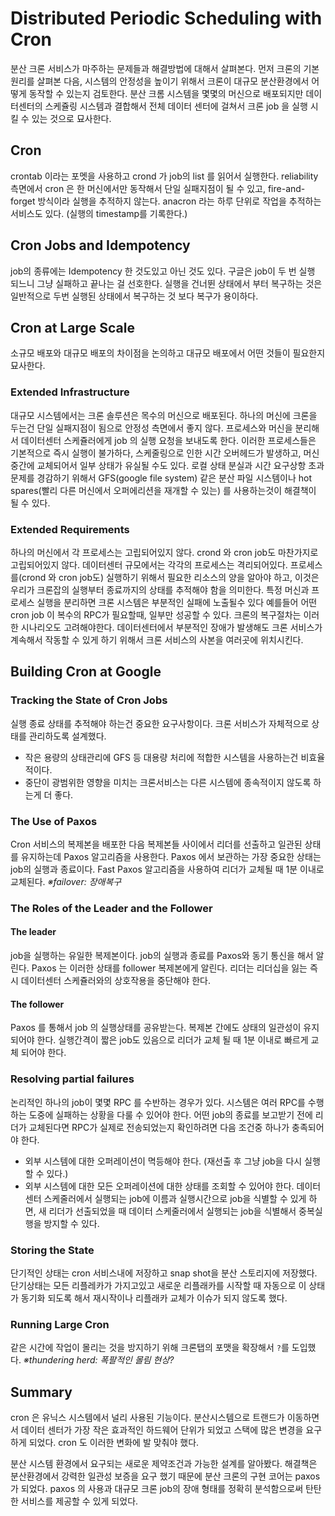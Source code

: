 # Distributed Periodic Scheduling with Cron
분산 크론 서비스가 마주하는 문제들과 해결방법에 대해서 살펴본다.
먼저 크론의 기본원리를 살펴본 다음, 시스템의 안정성을 높이기 위해서 크론이 대규모 분산환경에서 어떻게 동작할 수 있는지 검토한다.
분산 크롬 시스템을 몇몇의 머신으로 배포되지만 데이터센터의 스케쥴링 시스템과 결합해서 전체 데이터 센터에 걸쳐서 크론 job 을 실행 시킬 수 있는 것으로 묘사한다.       


## Cron
crontab 이라는 포멧을 사용하고 crond 가 job의 list 를 읽어서 실행한다.
reliability 측면에서 cron 은 한 머신에서만 동작해서 단일 실패지점이 될 수 있고, fire-and-forget 방식이라 실행을 추적하지 않는다.
anacron 라는 하루 단위로 작업을 추적하는 서비스도 있다. (실행의 timestamp를 기록한다.)


## Cron Jobs and Idempotency
job의 종류에는 Idempotency 한 것도있고 아닌 것도 있다.
구글은 job이 두 번 실행 되느니 그냥 실패하고 끝나는 걸 선호한다.
실행을 건너뛴 상태에서 부터 복구하는 것은 일반적으로 두번 실행된 상태에서 복구하는 것 보다 복구가 용이하다.


## Cron at Large Scale
소규모 배포와 대규모 배포의 차이점을 논의하고 대규모 배포에서 어떤 것들이 필요한지 묘사한다.

### Extended Infrastructure
대규모 시스템에서는 크론 솔루션은 목수의 머신으로 배포된다.
하나의 머신에 크론을 두는건 단일 실패지점이 됨으로 안정성 측면에서 좋지 않다.
프로세스와 머신을 분리해서 데이터센터 스케쥴러에게 job 의 실행 요청을 보내도록 한다.
이러한 프로세스들은 기본적으로 즉시 실행이 불가하다, 스케줄링으로 인한 시간 오버헤드가 발생하고, 머신 중간에 교체되어서 일부 상태가 유실될 수도 있다.
로컬 상태 분실과 시간 요구상항 초과 문제를 경감하기 위해서 GFS(google file system) 같은 분산 파일 시스템이나 hot spares(빨리 다른 머신에서 오퍼에리션을 재개할 수 있는) 를 사용하는것이 해결책이 될 수 있다.

### Extended Requirements
하나의 머신에서 각 프로세스는 고립되어있지 않다. crond 와 cron job도 마찬가지로 고립되어있지 않다.
데이터센터 규모에서는 각각의 프로세스는 격리되어있다.
프로세스를(crond 와 cron job도) 실행하기 위해서 필요한 리소스의 양을 알아야 하고, 이것은 우리가 크론잡의 실행부터 종료까지의 상태를 추적해야 함을 의미한다.
특정 머신과 프로세스 실행을 분리하면 크론 시스템은 부분적인 실패에 노출될수 있다
예를들어 어떤 cron job 이 복수의 RPC가 필요할때, 일부만 성공할 수 있다. 크론의 복구절차는 이러한 시나리오도 고려해야한다.
데이터센터에서 부분적인 장애가 발생해도 크론 서비스가 계속해서 작동할 수 있게 하기 위해서 크론 서비스의 사본을 여러곳에 위치시킨다.


## Building Cron at Google

### Tracking the State of Cron Jobs
실행 종료 상태를 추적해야 하는건 중요한 요구사항이다.
크론 서비스가 자체적으로 상태를 관리하도록 설계했다.
- 작은 용량의 상태관리에 GFS 등 대용량 처리에 적합한 시스템을 사용하는건 비효율적이다.
- 중단이 광범위한 영향을 미치는 크론서비스는 다른 시스템에 종속적이지 않도록 하는게 더 좋다.

### The Use of Paxos
Cron 서비스의 복제본을 배포한 다음 복제본들 사이에서 리더를 선출하고 일관된 상태를 유지하는데 Paxos 알고리즘을 사용한다.
Paxos 에서 보관하는 가장 중요한 상태는 job의 실행과 종료이다.
Fast Paxos 알고리즘을 사용하여 리더가 교체될 때 1분 이내로 교체된다.
_※failover: 장애복구_

### The Roles of the Leader and the Follower
#### The leader
job을 실행하는 유일한 복제본이다. job의 실행과 종료를 Paxos와 동기 통신을 해서 알린다.
Paxos 는 이러한 상태를 follower 복제본에게 알린다.
리더는 리더십을 잃는 즉시 데이터센터 스케쥴러와의 상호작용을 중단해야 한다.
#### The follower
Paxos 를 통해서 job 의 실행상태를 공유받는다. 복제본 간에도 상태의 일관성이 유지되어야 한다.
실행간격이 짧은 job도 있음으로 리더가 교체 될 때 1분 이내로 빠르게 교체 되어야 한다.

### Resolving partial failures
논리적인 하나의 job이 몇몇 RPC 를 수반하는 경우가 있다. 시스템은 여러 RPC를 수행하는 도중에 실패하는 상황을 다룰 수 있어야 한다.
어떤 job의 종료를 보고받기 전에 리더가 교체된다면 RPC가 실제로 전송되었는지 확인하려면 다음 조건중 하나가 충족되어야 한다.
- 외부 시스템에 대한 오퍼레이션이 멱등해야 한다. (재선출 후 그냥 job을 다시 실행할 수 있다.)
- 외부 시스템에 대한 모든 오퍼레이션에 대한 상태를 조회할 수 있어야 한다.
데이터센터 스케줄러에서 실행되는 job에 이름과 실행시간으로 job을 식별할 수 있게 하면,
새 리더가 선출되었을 때 데이터 스케줄러에서 실행되는 job을 식별해서 중복실행을 방지할 수 있다.

### Storing the State
단기적인 상태는 cron 서비스내에 저장하고 snap shot을 분산 스토리지에 저장했다.
단기상태는 모든 리플레카가 가지고있고 새로운 리플래카를 시작할 때 자동으로 이 상태가 동기화 되도록 해서 재시작이나 리플래카 교체가 이슈가 되지 않도록 했다.

### Running Large Cron
같은 시간에 작업이 몰리는 것을 방지하기 위해 크론탭의 포맷을 확장해서 `?`를 도입했다.
_※thundering herd: 폭팔적인 몰림 현상?_


## Summary
cron 은 유닉스 시스템에서 널리 사용된 기능이다.
분산시스템으로 트랜드가 이동하면서 데이터 센터가 가장 작은 효과적인 하드웨어 단위가 되었고 스택에 많은 변경을 요구하게 되었다.
cron 도 이러한 변화에 발 맞춰야 했다.

분산 시스템 환경에서 요구되는 새로운 제약조건과 가능한 설계를 알아봤다.
해결책은 분산환경에서 강력한 일관성 보증을 요구 했기 때문에 분산 크론의 구현 코어는 paxos 가 되었다.
paxos 의 사용과 대규모 크론 job의 장애 형태를 정확히 분석함으로써 탄탄한 서비스를 제공할 수 있게 되었다. 

 